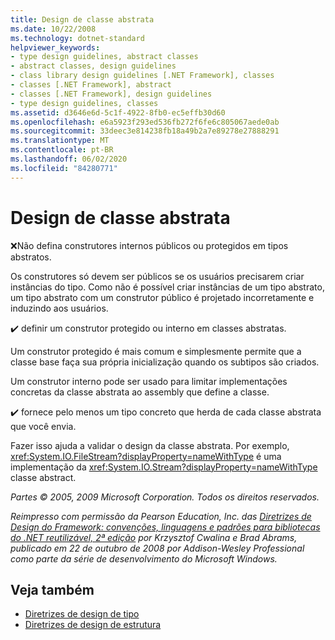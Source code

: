 ```yaml
---
title: Design de classe abstrata
ms.date: 10/22/2008
ms.technology: dotnet-standard
helpviewer_keywords:
- type design guidelines, abstract classes
- abstract classes, design guidelines
- class library design guidelines [.NET Framework], classes
- classes [.NET Framework], abstract
- classes [.NET Framework], design guidelines
- type design guidelines, classes
ms.assetid: d3646e6d-5c1f-4922-8fb0-ec5effb30d60
ms.openlocfilehash: e6a5923f293ed536fb272f6fe6c805067aede0ab
ms.sourcegitcommit: 33deec3e814238fb18a49b2a7e89278e27888291
ms.translationtype: MT
ms.contentlocale: pt-BR
ms.lasthandoff: 06/02/2020
ms.locfileid: "84280771"
---
```

# <a name="abstract-class-design"></a>Design de classe abstrata

❌Não defina construtores internos públicos ou protegidos em tipos abstratos.

 Os construtores só devem ser públicos se os usuários precisarem criar instâncias do tipo. Como não é possível criar instâncias de um tipo abstrato, um tipo abstrato com um construtor público é projetado incorretamente e induzindo aos usuários.

 ✔️ definir um construtor protegido ou interno em classes abstratas.

 Um construtor protegido é mais comum e simplesmente permite que a classe base faça sua própria inicialização quando os subtipos são criados.

 Um construtor interno pode ser usado para limitar implementações concretas da classe abstrata ao assembly que define a classe.

 ✔️ fornece pelo menos um tipo concreto que herda de cada classe abstrata que você envia.

 Fazer isso ajuda a validar o design da classe abstrata. Por exemplo, <xref:System.IO.FileStream?displayProperty=nameWithType> é uma implementação da <xref:System.IO.Stream?displayProperty=nameWithType> classe abstract.

 *Partes © 2005, 2009 Microsoft Corporation. Todos os direitos reservados.*

 *Reimpresso com permissão da Pearson Education, Inc. das [Diretrizes de Design do Framework: convenções, linguagens e padrões para bibliotecas do .NET reutilizável, 2ª edição](https://www.informit.com/store/framework-design-guidelines-conventions-idioms-and-9780321545619) por Krzysztof Cwalina e Brad Abrams, publicado em 22 de outubro de 2008 por Addison-Wesley Professional como parte da série de desenvolvimento do Microsoft Windows.*

## <a name="see-also"></a>Veja também

- [Diretrizes de design de tipo](type.md)
- [Diretrizes de design de estrutura](index.md)
